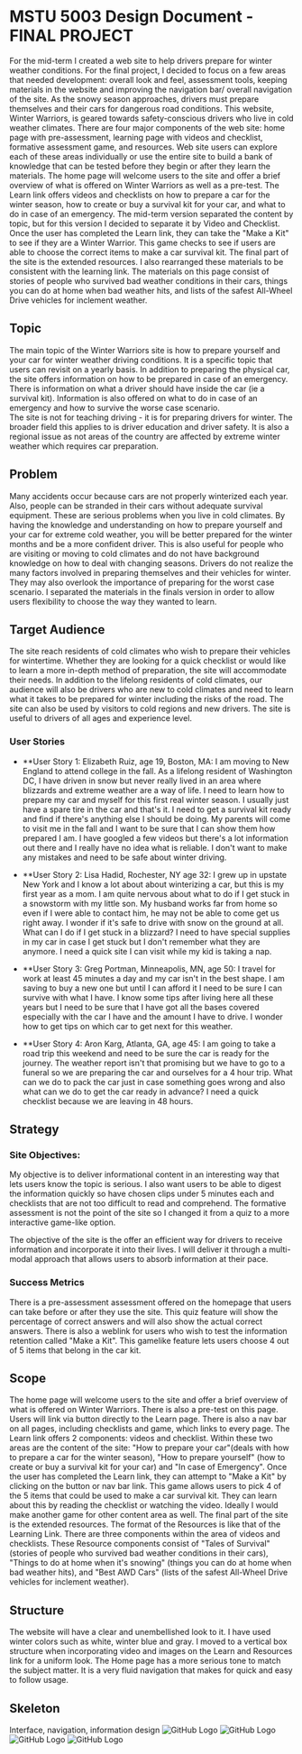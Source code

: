 # MSTU 5003 Design Document - FINAL PROJECT

For the mid-term I created a web site to help drivers prepare for winter weather conditions. For the final project, I decided to focus on a few areas that needed development: overall look and feel, assessment tools, keeping materials in the website and improving the navigation bar/ overall navigation of the site. As the snowy season approaches, drivers must prepare themselves and their cars for dangerous road conditions.  This website, Winter Warriors, is geared towards safety-conscious drivers who live in cold weather climates.  There are four major components of the web site: home page with pre-assessment, learning page with videos and checklist, formative assessment game, and resources.  Web site users can explore each of these areas individually or use the entire site to build a bank of knowledge that can be tested before they begin or after they learn the materials.   The home page will welcome users to the site and offer a brief overview of what is offered on Winter Warriors as well as a pre-test.  The Learn link offers videos and checklists on how to prepare a car for the winter season, how to create or buy a survival kit for your car, and what to do in case of an emergency.  The mid-term version separated the content by topic, but for this version I decided to separate it by Video and Checklist. Once the user has completed the Learn link, they can take the "Make a Kit" to see if they are a Winter Warrior. This game checks to see if users are able to choose the correct items to make a car survival kit. The final part of the site is the extended resources. I also rearranged these materials to be consistent with the learning link.  The materials on this page consist of stories of people who survived bad weather conditions in their cars, things you can do at home when bad weather hits, and lists of the safest All-Wheel Drive vehicles for inclement weather.

## Topic
The main topic of the Winter Warriors site is how to prepare yourself and your car for winter weather driving conditions.  It is a specific topic that users can revisit on a yearly basis. In addition to preparing the physical car, the site offers information on how to be prepared in case of an emergency.  There is information on what a driver should have inside the car (ie a survival kit).  Information is also offered on what to do in case of an emergency and how to survive the worse case scenario.  
The site is not for teaching driving - it is for preparing drivers for winter.
The broader field this applies to is driver education and driver safety.  It is also a regional issue as not areas of the country are affected by extreme winter weather which requires car preparation.

## Problem
Many accidents occur because cars are not properly winterized each year.  Also, people can be stranded in their cars without adequate survival equipment.  These are serious problems when you live in cold climates.  By having the knowledge and understanding on how to prepare yourself and your car for extreme cold weather, you will be better prepared for the winter months and be a more confident driver.  This is also useful for people who are visiting or moving to cold climates and do not have background knowledge on how to deal with changing seasons. Drivers do not realize the many factors involved in preparing themselves and their vehicles for winter.  They may also overlook the importance of preparing for the worst case scenario.
I separated the materials in the finals version in order to allow users flexibility to choose the way they wanted to learn.

## Target Audience
The site reach residents of cold climates who wish to prepare their vehicles for wintertime. Whether they are looking for a quick checklist or would like to learn a more in-depth method of preparation, the site will accommodate their needs.  In addition to the lifelong residents of cold climates, our audience will also be drivers who are new to cold climates and need to learn what it takes to be prepared for winter including the risks of the road. The site can also be used by visitors to cold regions and new drivers. The site is useful to drivers of all ages and experience level.

### User Stories

- **User Story 1:  Elizabeth Ruiz, age 19, Boston, MA: I am moving to New England to attend college in the fall. As a lifelong resident of Washington DC, I have driven in snow but never really lived in an area where blizzards and extreme weather are a way of life.  I need to learn how to prepare my car and myself for this first real winter season.  I usually just have a spare tire in the car and that's it.  I need to get a survival kit ready and find if there's anything else I should be doing.  My parents will come to visit me in the fall and I want to be sure that I can show them how prepared I am. I have googled a few videos but there's a lot information out there and I really have no idea what is reliable.  I don't want to make any mistakes and need to be safe about winter driving.

- **User Story 2: Lisa Hadid, Rochester, NY age 32:  I grew up in upstate New York and I know a lot about about winterizing a car, but this is my first year as a mom. I am quite nervous about what to do if I get stuck in a snowstorm with my little son. My husband works far from home so even if I were able to contact him, he may not be able to come get us right away.  I wonder if it's safe to drive with snow on the ground at all.  What can I do if I get stuck in a blizzard?  I need to have special supplies in my car in case I get stuck but I don't remember what they are anymore.  I need a quick site I can visit while my kid is taking a nap.

- **User Story 3: Greg Portman, Minneapolis, MN, age 50:  I travel for work at least 45 minutes a day and my car isn't in the best shape.  I am saving to buy a new one but until I can afford it I need to be sure I can survive with what I have.  I know some tips after living here all these years but I need to be sure that I have got all the bases covered especially with the car I have and the amount I have to drive. I wonder how to get tips on which car to get next for this weather.  

- **User Story 4: Aron Karg, Atlanta, GA, age 45:  I am going to take a road trip this weekend and need to be sure the car is ready for the journey.  The weather report isn't that promising but we have to go to a funeral so we are preparing the car and ourselves for a 4 hour trip.   What can we do to pack the car just in case something goes wrong and also what can we do to get the car ready in advance?  I need a quick checklist because we are leaving in 48 hours.


## Strategy
### Site Objectives:

My objective is to deliver informational content in an interesting way that lets users know the topic is serious.  I also want users to be able to digest the information quickly so have chosen clips under 5 minutes each and checklists that are not too difficult to read and comprehend.  The formative assessment is not the point of the site so I changed it from a quiz to a more interactive game-like option.

The objective of the site is the offer an efficient way for drivers to receive information and incorporate it into their lives.  I will deliver it through a multi-modal approach that allows users to absorb information at their pace.

### Success Metrics

There is a pre-assessment assessment offered on the homepage that users can take before or after they use the site. This quiz feature will show the percentage of correct answers and will also show the actual correct answers. There is also a weblink for users who wish to test the information retention called "Make a Kit".  This gamelike feature lets users choose 4 out of 5 items that belong in the car kit.


## Scope
The home page will welcome users to the site and offer a brief overview of what is offered on Winter Warriors.  There is also a pre-test on this page. Users will link via button directly to the Learn page.  There is also a nav bar on all pages, including checklists and game, which links to every page.  The Learn link offers 2 components: videos and checklist.  Within these two areas are the content of the site: "How to prepare your car"(deals with how to prepare a car for the winter season), "How to prepare yourself" (how to create or buy a survival kit for your car) and "In case of Emergency". Once the user has completed the Learn link, they can attempt to "Make a Kit" by clicking on the button or nav bar link. This game allows users to pick 4 of the 5 items that could be used to make a car survival kit.  They can learn about this by reading the checklist or watching the video.  Ideally I would make another game for other content area as well. The final part of the site is the extended resources.  The format of the Resources is like that of the Learning Link. There are three components within the area of videos and checklists.  These Resource components consist of "Tales of Survival" (stories of people who survived bad weather conditions in their cars), "Things to do at home when it's snowing" (things you can do at home when bad weather hits), and "Best AWD Cars" (lists of the safest All-Wheel Drive vehicles for inclement weather).

## Structure
The website will have a clear and unembellished look to it.  I have used winter colors such as white, winter blue and gray.  I moved to a vertical box structure when incorporating video and images on the Learn and Resources link for a uniform look.  The Home page has a more serious tone to match the subject matter.  It is a very fluid navigation that makes for quick and easy to follow usage.

## Skeleton
Interface, navigation, information design
![GitHub Logo](/img/learningframe.png)
![GitHub Logo](/img/resourcesframes.png)
![GitHub Logo](/img/makeakitframe.png)
![GitHub Logo](/img/homepageframe.png)
